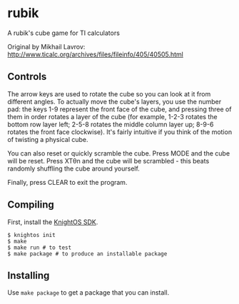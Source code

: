 # rubik

A rubik's cube game for TI calculators

Original by Mikhail Lavrov: http://www.ticalc.org/archives/files/fileinfo/405/40505.html

## Controls
The arrow keys are used to rotate the cube so you can look at it from different angles. To actually move the cube's layers, you use the number pad: the keys 1-9 represent the front face of the cube, and pressing three of them in order rotates a layer of the cube (for example, 1-2-3 rotates the bottom row layer left; 2-5-8 rotates the middle column layer up; 8-9-6 rotates the front face clockwise). It's fairly intuitive if you think of the motion of twisting a physical cube.

You can also reset or quickly scramble the cube. Press MODE and the cube will be reset. Press XTθn and the cube will be scrambled - this beats randomly shuffling the cube around yourself.

Finally, press CLEAR to exit the program.

## Compiling

First, install the [KnightOS SDK](http://www.knightos.org/sdk).

    $ knightos init
    $ make
    $ make run # to test
    $ make package # to produce an installable package

## Installing

Use `make package` to get a package that you can install.
